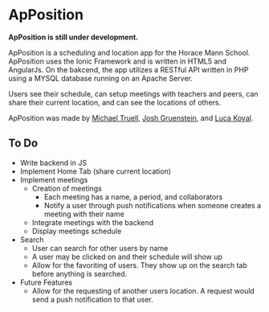 # ApPosition

**ApPosition is still under development.** 

ApPosition is a scheduling and location app for the Horace Mann School. ApPosition uses the Ionic Framework and is written in HTML5 and AngularJs. On the bakcend, the app utilizes a RESTful API written in PHP using a MYSQL database running on an Apache Server.

Users see their schedule, can setup meetings with teachers and peers, can share their current location, and can see the locations of others.

ApPosition was made by [Michael Truell](https://github.com/truell20), [Josh Gruenstein](https://github.com/joshuagruenstein), and [Luca Koval](https://github.com/G4Cool).

## To Do

- Write backend in JS
- Implement Home Tab (share current location)
- Implement meetings
  - Creation of meetings
    - Each meeting has a name, a period, and collaborators
    - Notify a user through push notifications when someone creates a meeting with their name
  - Integrate meetings with the backend
  - Display meetings schedule
- Search
  - User can search for other users by name
  - A user may be clicked on and their schedule will show up
  - Allow for the favoriting of users. They show up on the search tab before anything is searched. 
- Future Features
  - Allow for the requesting of another users location. A request would send a push notification to that user.
